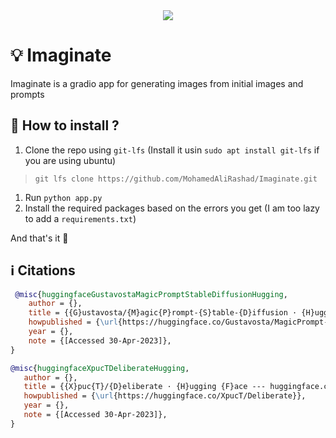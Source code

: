 <center>
<img src='https://i.postimg.cc/2591BZqL/Screenshot-from-2023-04-30-10-51-13.png'>
</center>

# 💡 Imaginate
Imaginate is a gradio app for generating images from initial images and prompts

## 🤔 How to install ?
1. Clone the repo using `git-lfs` (Install it usin `sudo apt install git-lfs` if you are using ubuntu)
>     git lfs clone https://github.com/MohamedAliRashad/Imaginate.git
1. Run `python app.py`
1. Install the required packages based on the errors you get (I am too lazy to add a `requirements.txt`)

And that's it 🤠

## ℹ Citations
```bibtex
 @misc{huggingfaceGustavostaMagicPromptStableDiffusionHugging,
	author = {},
	title = {{G}ustavosta/{M}agic{P}rompt-{S}table-{D}iffusion · {H}ugging {F}ace --- huggingface.co},
	howpublished = {\url{https://huggingface.co/Gustavosta/MagicPrompt-Stable-Diffusion}},
	year = {},
	note = {[Accessed 30-Apr-2023]},
}
 ```
 ```bibtex
 @misc{huggingfaceXpucTDeliberateHugging,
	author = {},
	title = {{X}puc{T}/{D}eliberate · {H}ugging {F}ace --- huggingface.co},
	howpublished = {\url{https://huggingface.co/XpucT/Deliberate}},
	year = {},
	note = {[Accessed 30-Apr-2023]},
}
```
